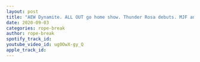 ```yaml
---
layout: post
title: "AEW Dynamite. ALL OUT go home show. Thunder Rosa debuts. MJF and Moxley last face off."
date: 2020-09-03
categories: rope-break
author: rope-break
spotify_track_id: 
youtube_video_id: ug0OwX-gy_Q
apple_track_id: 
---
```

